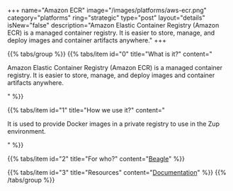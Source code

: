 +++
name="Amazon ECR"
image="/images/platforms/aws-ecr.png"
category="platforms"
ring="strategic"
type="post"
layout="details"
isNew="false"
description="Amazon Elastic Container Registry (Amazon ECR)  is a  managed container registry. It is easier to store, manage, and deploy images and container artifacts anywhere."
+++

{{% tabs/group %}}
  {{% tabs/item id="0" title="What is it?" content="<p>Amazon Elastic Container Registry (Amazon ECR)  is a  managed container registry. It is easier to store, manage, and deploy images and container artifacts anywhere.</p>" %}}

  {{% tabs/item id="1" title="How we use it?" content="<p>It is used to provide Docker images in a private registry to use in the Zup environment.</p>" %}}

  {{% tabs/item id="2" title="For who?" content="<a href='https://usebeagle.io/' target='_blank'>Beagle</a>" %}}

  {{% tabs/item id="3" title="Resources" content="<a href='https://aws.amazon.com/pt/training/?nc2=h_ql_le_tc' target='_blank'>Documentation</a>" %}}
{{% /tabs/group %}}
